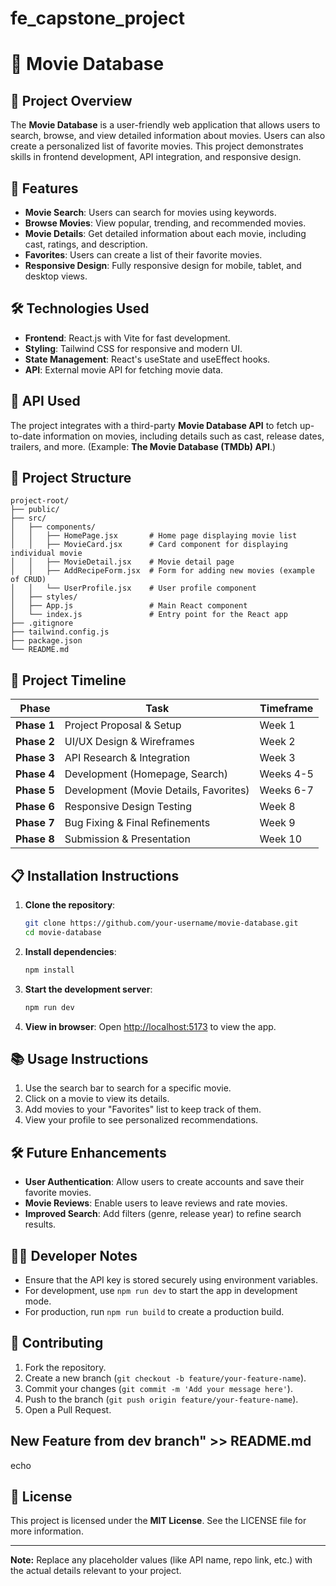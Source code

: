 # fe_capstone_project

# 🎥 Movie Database

## 📘 Project Overview
The **Movie Database** is a user-friendly web application that allows users to search, browse, and view detailed information about movies. Users can also create a personalized list of favorite movies. This project demonstrates skills in frontend development, API integration, and responsive design.

## 🚀 Features
- **Movie Search**: Users can search for movies using keywords.
- **Browse Movies**: View popular, trending, and recommended movies.
- **Movie Details**: Get detailed information about each movie, including cast, ratings, and description.
- **Favorites**: Users can create a list of their favorite movies.
- **Responsive Design**: Fully responsive design for mobile, tablet, and desktop views.

## 🛠️ Technologies Used
- **Frontend**: React.js with Vite for fast development.
- **Styling**: Tailwind CSS for responsive and modern UI.
- **State Management**: React's useState and useEffect hooks.
- **API**: External movie API for fetching movie data.

## 📡 API Used
The project integrates with a third-party **Movie Database API** to fetch up-to-date information on movies, including details such as cast, release dates, trailers, and more. (Example: **The Movie Database (TMDb) API**.)

## 📂 Project Structure
```
project-root/
├── public/
├── src/
│   ├── components/
│   │   ├── HomePage.jsx       # Home page displaying movie list
│   │   ├── MovieCard.jsx      # Card component for displaying individual movie
│   │   ├── MovieDetail.jsx    # Movie detail page
│   │   ├── AddRecipeForm.jsx  # Form for adding new movies (example of CRUD)
│   │   └── UserProfile.jsx    # User profile component
│   ├── styles/
│   ├── App.js                 # Main React component
│   └── index.js               # Entry point for the React app
├── .gitignore
├── tailwind.config.js
├── package.json
└── README.md
```

## 📅 Project Timeline
| **Phase**       | **Task**                               | **Timeframe** |
|-----------------|--------------------------------------|---------------|
| **Phase 1**     | Project Proposal & Setup             | Week 1        |
| **Phase 2**     | UI/UX Design & Wireframes           | Week 2        |
| **Phase 3**     | API Research & Integration          | Week 3        |
| **Phase 4**     | Development (Homepage, Search)     | Weeks 4-5     |
| **Phase 5**     | Development (Movie Details, Favorites) | Weeks 6-7  |
| **Phase 6**     | Responsive Design Testing          | Week 8        |
| **Phase 7**     | Bug Fixing & Final Refinements     | Week 9        |
| **Phase 8**     | Submission & Presentation          | Week 10       |

## 📋 Installation Instructions
1. **Clone the repository**:
    ```bash
    git clone https://github.com/your-username/movie-database.git
    cd movie-database
    ```
2. **Install dependencies**:
    ```bash
    npm install
    ```
3. **Start the development server**:
    ```bash
    npm run dev
    ```
4. **View in browser**: Open [http://localhost:5173](http://localhost:5173) to view the app.

## 📚 Usage Instructions
1. Use the search bar to search for a specific movie.
2. Click on a movie to view its details.
3. Add movies to your "Favorites" list to keep track of them.
4. View your profile to see personalized recommendations.

## 🛠️ Future Enhancements
- **User Authentication**: Allow users to create accounts and save their favorite movies.
- **Movie Reviews**: Enable users to leave reviews and rate movies.
- **Improved Search**: Add filters (genre, release year) to refine search results.

## 🧑‍💻 Developer Notes
- Ensure that the API key is stored securely using environment variables.
- For development, use `npm run dev` to start the app in development mode.
- For production, run `npm run build` to create a production build.

## 🤝 Contributing
1. Fork the repository.
2. Create a new branch (`git checkout -b feature/your-feature-name`).
3. Commit your changes (`git commit -m 'Add your message here'`).
4. Push to the branch (`git push origin feature/your-feature-name`).
5. Open a Pull Request.

## New Feature from dev branch" >> README.md
echo

## 📄 License
This project is licensed under the **MIT License**. See the LICENSE file for more information.

---
**Note:** Replace any placeholder values (like API name, repo link, etc.) with the actual details relevant to your project.
